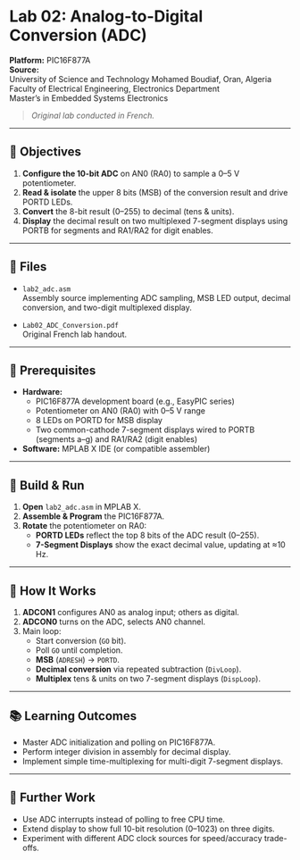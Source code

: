 # Lab 02: Analog-to-Digital Conversion (ADC)

**Platform:** PIC16F877A  
**Source:**  
University of Science and Technology Mohamed Boudiaf, Oran, Algeria  
Faculty of Electrical Engineering, Electronics Department  
Master’s in Embedded Systems Electronics  

> _Original lab conducted in French._

---

## 🎯 Objectives

1. **Configure the 10-bit ADC** on AN0 (RA0) to sample a 0–5 V potentiometer.  
2. **Read & isolate** the upper 8 bits (MSB) of the conversion result and drive PORTD LEDs.  
3. **Convert** the 8-bit result (0–255) to decimal (tens & units).  
4. **Display** the decimal result on two multiplexed 7-segment displays using PORTB for segments and RA1/RA2 for digit enables.

---

## 📁 Files

- `lab2_adc.asm`  
  Assembly source implementing ADC sampling, MSB LED output, decimal conversion, and two-digit multiplexed display.

- `Lab02_ADC_Conversion.pdf`  
  Original French lab handout.

---

## 🔧 Prerequisites

- **Hardware:**  
  - PIC16F877A development board (e.g., EasyPIC series)  
  - Potentiometer on AN0 (RA0) with 0–5 V range  
  - 8 LEDs on PORTD for MSB display  
  - Two common-cathode 7-segment displays wired to PORTB (segments a–g) and RA1/RA2 (digit enables)  
- **Software:** MPLAB X IDE (or compatible assembler)

---

## 🚀 Build & Run

1. **Open** `lab2_adc.asm` in MPLAB X.  
2. **Assemble & Program** the PIC16F877A.  
3. **Rotate** the potentiometer on RA0:  
   - **PORTD LEDs** reflect the top 8 bits of the ADC result (0–255).  
   - **7-Segment Displays** show the exact decimal value, updating at ≈10 Hz.

---

## 📝 How It Works

1. **ADCON1** configures AN0 as analog input; others as digital.  
2. **ADCON0** turns on the ADC, selects AN0 channel.  
3. Main loop:  
   - Start conversion (`GO` bit).  
   - Poll `GO` until completion.  
   - **MSB** (`ADRESH`) → `PORTD`.  
   - **Decimal conversion** via repeated subtraction (`DivLoop`).  
   - **Multiplex** tens & units on two 7-segment displays (`DispLoop`).  

---

## 📚 Learning Outcomes

- Master ADC initialization and polling on PIC16F877A.  
- Perform integer division in assembly for decimal display.  
- Implement simple time-multiplexing for multi-digit 7-segment displays.  

---

## 🤝 Further Work

- Use ADC interrupts instead of polling to free CPU time.  
- Extend display to show full 10-bit resolution (0–1023) on three digits.  
- Experiment with different ADC clock sources for speed/accuracy trade-offs.
